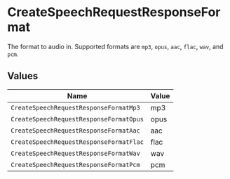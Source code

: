 # CreateSpeechRequestResponseFormat

The format to audio in. Supported formats are `mp3`, `opus`, `aac`, `flac`, `wav`, and `pcm`.


## Values

| Name                                    | Value                                   |
| --------------------------------------- | --------------------------------------- |
| `CreateSpeechRequestResponseFormatMp3`  | mp3                                     |
| `CreateSpeechRequestResponseFormatOpus` | opus                                    |
| `CreateSpeechRequestResponseFormatAac`  | aac                                     |
| `CreateSpeechRequestResponseFormatFlac` | flac                                    |
| `CreateSpeechRequestResponseFormatWav`  | wav                                     |
| `CreateSpeechRequestResponseFormatPcm`  | pcm                                     |